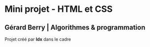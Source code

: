 # Mini projet - HTML et CSS

## Gérard Berry | Algorithmes & programmation

Projet créé par **ldx** dans le cadre 
